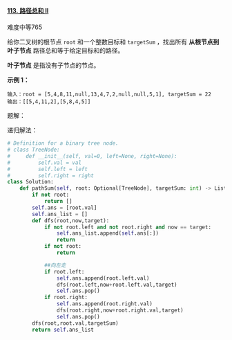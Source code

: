 #### [113. 路径总和 II](https://leetcode.cn/problems/path-sum-ii/)

难度中等765

给你二叉树的根节点 `root` 和一个整数目标和 `targetSum` ，找出所有 **从根节点到叶子节点** 路径总和等于给定目标和的路径。

**叶子节点** 是指没有子节点的节点。

 

**示例 1：**



```
输入：root = [5,4,8,11,null,13,4,7,2,null,null,5,1], targetSum = 22
输出：[[5,4,11,2],[5,8,4,5]]
```



题解：

递归解法：

```python
# Definition for a binary tree node.
# class TreeNode:
#     def __init__(self, val=0, left=None, right=None):
#         self.val = val
#         self.left = left
#         self.right = right
class Solution:
    def pathSum(self, root: Optional[TreeNode], targetSum: int) -> List[List[int]]:
        if not root:
            return []
        self.ans = [root.val]
        self.ans_list = []
        def dfs(root,now,target):
            if not root.left and not root.right and now == target:
                self.ans_list.append(self.ans[:])
                return 
            if not root:
                return 

            ##向左走
            if root.left:
                self.ans.append(root.left.val)
                dfs(root.left,now+root.left.val,target)
                self.ans.pop()
            if root.right:
                self.ans.append(root.right.val)
                dfs(root.right,now+root.right.val,target)
                self.ans.pop()
        dfs(root,root.val,targetSum)
        return self.ans_list
```

